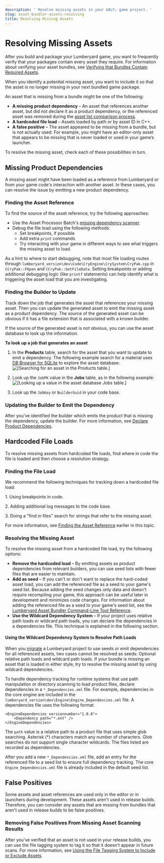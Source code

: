 ```yaml
---
description: ' Resolve missing assets in your &ALY; game project. '
slug: asset-bundler-assets-resolving
title: Resolving Missing Assets
---
```

# Resolving Missing Assets<a name="asset-bundler-assets-resolving"></a>

After you build and package your Lumberyard game, you want to frequently verify that your packages contain every asset they require\. For information about verifying your asset bundles, see [Verifying that Bundles Contain Required Assets](asset-bundler-assets-verifying.md)\. 

When you identify a potential missing asset, you want to include it so that the asset is no longer missing in your next bundled game package\.

An asset that is missing from a bundle might be one of the following:
+ **A missing product dependency** – An asset that references another asset, but did not declare it as a product dependency, or the referenced asset was removed during the [asset list comparison process](asset-bundler-list-operations.md)\.
+ **A hardcoded file load** – Assets loaded by path or by asset ID in C\+\+\.
+ **A false positive** – The asset appeared to be missing from a bundle, but is not actually used\. For example, you might have an editor\-only asset that appears to be missing that is never loaded or used in your game’s launcher\.

To resolve the missing asset, check each of these possibilities in turn\.

## Missing Product Dependencies<a name="asset-bundler-assets-resolving-missing-product-dependencies"></a>

A missing asset might have been loaded as a reference from Lumberyard or from your game code's interaction with another asset\. In these cases, you can resolve the issue by emitting a new product dependency\.

### Finding the Asset Reference<a name="asset-bundler-assets-resolving-finding-the-asset-reference"></a>

To find the source of the asset reference, try the following approaches:
+ Use the Asset Processor Batch's [missing dependency scanner](asset-bundler-missing-dependency-scanner.md)\.
+ Debug the file load using the following methods:
  + Set breakpoints, if possible
  + Add extra `print` commands
  + Try interacting with your game in different ways to see what triggers the missing asset to load\.

As a hint to where to start debugging, note that most file loading routes through `lumberyard_version\dev\Code\CryEngine\CrySystem\CryPak.cpp` in `CCryPak::FOpen` and `CCryPak::GetFileData`\. Setting breakpoints or adding additional debugging logic \(like `printf` statements\) can help identify what is triggering the asset load that you are investigating\.

### Finding the Builder to Update<a name="asset-bundler-assets-resolving-finding-the-builder-to-update"></a>

Track down the job that generates the asset that references your missing asset\. Then you can update the generated asset to emit the missing asset as a product dependency\. The source of the generated asset can be obvious if it has a file extension that is associated with a known builder\.

If the source of the generated asset is not obvious, you can use the asset database to look up the information\.

**To look up a job that generates an asset**

1. In the **Products** table, search for the asset that you want to update to emit a dependency\. The following example search for a material uses [DB Browser for SQLite](https://sqlitebrowser.org/) to explore the asset database:  
![\[Searching for an asset in the Products table.\]](/images/userguide/assetbundler/asset-bundler-assets-resolving-1.png)

1. Look up the `JobPK` value in the **Jobs** table, as in the following example:  
![\[Looking up a value in the asset database Jobs table.\]](/images/userguide/assetbundler/asset-bundler-assets-resolving-2.png)

1. Look up the `JobKey` or `BuilderGuid` in your code base\.

### Updating the Builder to Emit the Dependency<a name="asset-bundler-assets-resolving-updating-the-builder"></a>

After you've identified the builder which emits the product that is missing the dependency, update the builder\. For more information, see [Declare Product Dependencies](asset-builder-custom.md#asset-builder-custom-create-builder-class-optional-declare-product-dependencies)\.

## Hardcoded File Loads<a name="asset-bundler-assets-resolving-hardcoded-file-loads"></a>

To resolve missing assets from hardcoded file loads, find where in code the file is loaded and then choose a resolution strategy\.

### Finding the File Load<a name="asset-bundler-assets-resolving-finding-the-file-load"></a>

We recommend the following techniques for tracking down a hardcoded file load:

1\. Using breakpoints in code\.

2\. Adding additional log messages to the code base\.

3\. Doing a "find in files" search for strings that refer to the missing asset\.

For more information, see [Finding the Asset Reference](#asset-bundler-assets-resolving-finding-the-asset-reference) earlier in this topic\.

### Resolving the Missing Asset<a name="asset-bundler-assets-resolving-the-missing-asset"></a>

To resolve the missing asset from a hardcoded file load, try the following options:
+ **Remove the hardcoded load** – By emitting assets as product dependencies from relevant builders, you can use seed lists with fewer files that are easier to maintain\.
+ **Add as seed** – If you can't or don't want to replace the hard\-coded asset load, you can add the referenced file as a seed to your game's seed list\. Because adding the seed changes only data and doesn't require recompiling your game, this approach can be useful later in development and minimizes code changes\. For information about adding the referenced file as a seed to your game's seed list, see the [Lumberyard Asset Bundler Command\-Line Tool Reference](asset-bundler-command-line-reference.md)\.
+ **Use the Wildcard Dependency System** – If your project uses relative path loads or wildcard path loads, you can declare the dependencies in a dependencies file\. This technique is explained in the following section\.

#### Using the Wildcard Dependency System to Resolve Path Loads<a name="asset-bundler-assets-resolving-path-loads"></a>

When you [migrate](asset-bundler-migrating.md) a Lumberyard project to use seeds or emit dependencies for all referenced assets, two cases cannot be resolved as seeds: Optional relative path loads and wildcard path loads\. If your bundle is missing an asset that is loaded in either style, try to resolve the missing asset by using wildcard dependencies\.

To handle dependency tracking for runtime systems that use path manipulation or directory scanning to load product files, declare dependencies in a `*_Dependencies.xml` file\. For example, dependencies in the core engine are included in the `lumberyard_version\dev\Engine\Engine_Dependencies.xml` file\. A dependencies file uses the following format\.

```
<EngineDependencies versionnumber="1.0.0">
    <Dependency path="*.ent" />
</EngineDependencies>
```

The `path` value is a relative path to a product file that uses simple glob searching\. Asterisk \(\*\) characters match any number of characters\. Glob searches do not support single character wildcards\. The files listed are recorded as dependencies\.

After you add a new `*_Dependencies.xml` file, add an entry for the referenced file to a seed list to ensure full dependency tracking\. The core `Engine_Dependencies.xml` file is already included in the default seed list\.

## False Positives<a name="asset-bundler-assets-resolving-false-positives"></a>

Some assets and asset references are used only in the editor or in launchers during development\. These assets aren't used in release builds\. Therefore, you can consider any assets that are missing from bundles that aren't used in release builds to be false positives\.

### Removing False Positives From Missing Asset Scanning Results<a name="asset-bundler-assets-resolving-removing-false-positives"></a>

After you've verified that an asset is not used in your release builds, you can use the file tagging system to tag it so that it doesn't appear in future scans\. For more information, see [Using the File Tagging System to Include or Exclude Assets](asset-bundler-file-tagging.md)\.